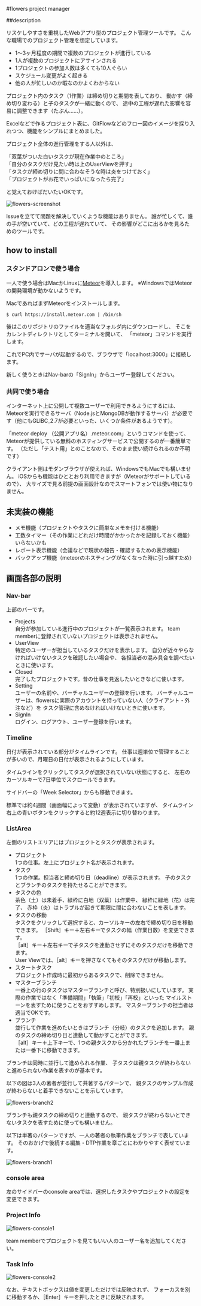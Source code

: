#flowers project manager

##description

リスケしやすさを重視したWebアプリ型のプロジェクト管理ツールです。
こんな職場でのプロジェクト管理を想定しています。

- 1〜3ヶ月程度の期間で複数のプロジェクトが進行している
- 1人が複数のプロジェクトにアサインされる
- 1プロジェクトの参加人数は多くても10人ぐらい
- スケジュール変更がよく起きる
- 他の人が忙しいのか暇なのかよくわからない

プロジェクト内のタスク（1作業）は締め切りと期間を表しており、
動かす（締め切り変わる）と子のタスクが一緒に動くので、
途中の工程が遅れた影響を容易に調整できます（たぶん……）。

Excelなどで作るプロジェクト表に、GitFlowなどのフロー図のイメージを採り入れつつ、機能をシンプルにまとめました。

プロジェクト全体の進行管理をする人以外は、  

「双葉がついた白いタスクが現在作業中のところ」  
「自分のタスクだけ見たい時は上のUserViewを押す」  
「タスクが締め切りに間に合わなそうな時は炎をつけておく」  
「プロジェクトがお花でいっぱいになったら完了」  

と覚えておけばだいたいOKです。

![flowers-screenshot](flowers-screenshot.png)

Issueを立てて問題を解決していくような機能はありません。
誰が忙しくて、誰の手が空いていて、どの工程が遅れていて、
その影響がどこに出るかを見るためのツールです。


## how to install

### スタンドアロンで使う場合
一人で使う場合はMacかLinuxに[Meteor](https://www.meteor.com/)を導入します。
※WindowsではMeteorの開発環境が動かないようです。

MacであればまずMeteorをインストールします。

```
$ curl https://install.meteor.com | /bin/sh
```

後はこのリポジトリのファイルを適当なフォルダ内にダウンロードし、
そこをカレントディレクトリとしてターミナルを開いて、
「meteor」コマンドを実行します。

これでPC内でサーバが起動するので、ブラウザで「localhost:3000」に接続します。

新しく使うときはNav-barの「SignIn」からユーザー登録してください。

### 共同で使う場合
インターネット上に公開して複数ユーザーで利用できるようにするには、
Meteorを実行できるサーバ（Node.jsとMongoDBが動作するサーバ）が必要です（他にもGLIBC_2.7が必要といった、いくつか条件があるようです）。

「meteor deploy （公開アプリ名）.meteor.com」というコマンドを使って、
Meteorが提供している無料のホスティングサービスで公開するのが一番簡単です。
（ただし「テスト用」とのことなので、そのまま使い続けられるのか不明です）


クライアント側はモダンブラウザが使えれば、WindowsでもMacでも構いません。
iOSからも機能はひととおり利用できますが（Meteorがサポートしているので）、
大サイズで見る前提の画面設計なのでスマートフォンでは使い物になりません。

## 未実装の機能
- メモ機能（プロジェクトやタスクに簡単なメモを付ける機能）
- 工数タイマー（その作業にどれだけ時間がかかったかを記録しておく機能）　いらないかも
- レポート表示機能（会議などで現状の報告・確認するための表示機能）
- バックアップ機能（meteorのホスティングがなくなった時に引っ越すため）

## 画面各部の説明

### Nav-bar
上部のバーです。

- Projects  
自分が参加している進行中のプロジェクトが一覧表示されます。
team memberに登録されていないプロジェクトは表示されません。
- UserView  
特定のユーザーが担当しているタスクだけを表示します。
自分が近々やらなければいけないタスクを確認したい場合や、
各担当者の混み具合を調べたいときに使います。
- Closed  
完了したプロジェクトです。昔の仕事を見返したいときなどに使います。
- Setting  
ユーザーの名前や、バーチャルユーザーの登録を行います。
バーチャルユーザーは、flowersに実際のアカウントを持っていない人（クライアント・外注など）を
タスク管理に含めなければいけないときに使います。
- SignIn  
ログイン、ログアウト、ユーザー登録を行います。

### Timeline
日付が表示されている部分がタイムラインです。
仕事は週単位で管理することが多いので、月曜日の日付が表示されるようにしています。

タイムラインをクリックしてタスクが選択されていない状態にすると、
左右のカーソルキーで7日単位でスクロールできます。

サイドバーの「Week Selector」からも移動できます。

標準では約4週間（画面幅によって変動）が表示されていますが、
タイムライン右上の青いボタンをクリックすると約12週表示に切り替わります。

### ListArea
左側のリストエリアにはプロジェクトとタスクが表示されます。

- プロジェクト  
1つの仕事。左上にプロジェクト名が表示されます。
- タスク  
1つの作業。担当者と締め切り日（deadline）が表示されます。
子のタスクとブランチのタスクを持たせることができます。
- タスクの色  
茶色（土）は未着手、緑枠に白地（双葉）は作業中、
緑枠に緑地（花）は完了、
赤枠（炎）はトラブルが起きて期限に間に合わないことを表します。
- タスクの移動  
タスクをクリックして選択すると、カーソルキーの左右で締め切り日を移動できます。
［Shift］キー＋左右キーでタスクの幅（作業日数）を変更できます。  
［alt］キー＋左右キーで子タスクを連動させずにそのタスクだけを移動できます。  
User Viewでは、［alt］キーを押さなくてもそのタスクだけが移動します。
- スタートタスク  
プロジェクト作成時に最初からあるタスクで、削除できません。
- マスターブランチ  
一番上の行のタスクはマスターブランチと呼び、特別扱いにしています。
実際の作業ではなく「準備期間」「執筆」「初校」「再校」といった
マイルストーンを表すために使うことをおすすめします。
マスターブランチの担当者は適当でOKです。
- ブランチ  
並行して作業を進めたいときはブランチ（分岐）のタスクを追加します。
親のタスクの締め切り日と連動して動かすことができます。  
［alt］キー＋上下キーで、1つの親タスクから分かれたブランチを一番上または一番下に移動できます。


ブランチは同時に並行して進められる作業、
子タスクは親タスクが終わらないと進められない作業を表すのが基本です。

以下の図は3人の著者が並行して共著するパターンで、
親タスクのサンプル作成が終わらないと着手できないことを示しています。

![flowers-branch2](flowers-branch2.png)

ブランチも親タスクの締め切りと連動するので、
親タスクが終わらないとできないタスクを表すために使っても構いません。

以下は単著のパターンですが、一人の著者の執筆作業をブランチで表しています。
そのおかげで後続する編集・DTP作業を章ごとにわかりやすく表せています。

![flowers-branch1](flowers-branch1.png)


### console area
左のサイドバーのconsole areaでは、選択したタスクやプロジェクトの設定を変更できます。

### Project Info

![flowers-console1](flowers-console1.png)

team memberでプロジェクトを見てもいい人のユーザー名を追加してください。

### Task Info

![flowers-console2](flowers-console2.png)


なお、テキストボックスは値を変更しただけでは反映されず、
フォーカスを別に移動するか、［Enter］キーを押したときに反映されます。

